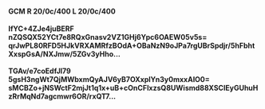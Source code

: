 #### GCM R 20/0c/400 L 20/0c/400
**IfYC+4ZJe4juBERF**<br/>**nZQSQX52YCt7e8RQxGnasv2VZ1GHj6Ypc6OAEW05v5s=**<br/>**qrJwPL80RFD5HJkVRXAMRfzBOdA+OBaNzN9oJPa7rgUBrSpdjr/5hFbhtXxspGsA/NXJmw/5ZGv3yHho...**<br/><br/>
**TGAv/e7coEdfJl79**<br/>**5gsH3ngWt7QjMWbxmQyAJV6yB7OXxplYn3y0mxxAIO0=**<br/>**sMCBZo+jNSWctF2mjJt1q1x+uB+cOnCFIxzsQ8UWismd88XSClEyGUhuHzRrMqNd7agcmwr6OR/rxQT7...**